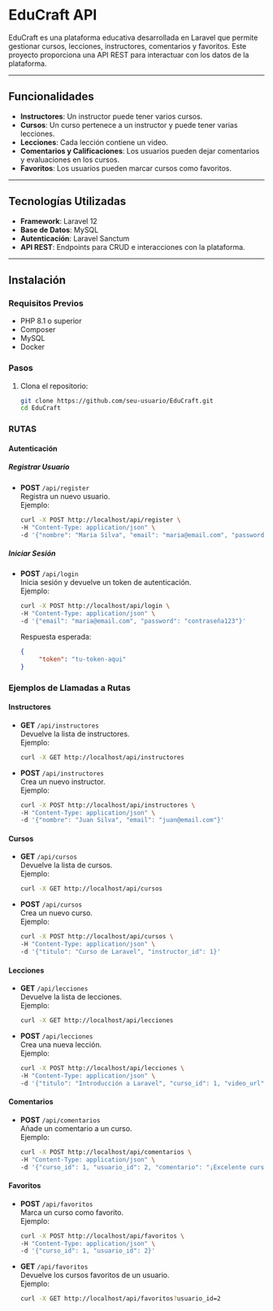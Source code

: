 # EduCraft API

EduCraft es una plataforma educativa desarrollada en Laravel que permite gestionar cursos, lecciones, instructores, comentarios y favoritos. Este proyecto proporciona una API REST para interactuar con los datos de la plataforma.

---

## **Funcionalidades**
- **Instructores**: Un instructor puede tener varios cursos.
- **Cursos**: Un curso pertenece a un instructor y puede tener varias lecciones.
- **Lecciones**: Cada lección contiene un video.
- **Comentarios y Calificaciones**: Los usuarios pueden dejar comentarios y evaluaciones en los cursos.
- **Favoritos**: Los usuarios pueden marcar cursos como favoritos.

---

## **Tecnologías Utilizadas**
- **Framework**: Laravel 12
- **Base de Datos**: MySQL
- **Autenticación**: Laravel Sanctum
- **API REST**: Endpoints para CRUD e interacciones con la plataforma.

---

## **Instalación**

### **Requisitos Previos**
- PHP 8.1 o superior
- Composer
- MySQL
- Docker

### **Pasos**
1. Clona el repositorio:
    ```bash
    git clone https://github.com/seu-usuario/EduCraft.git
    cd EduCraft


### **RUTAS**
#### **Autenticación**

##### **Registrar Usuario**
- **POST** `/api/register`  
     Registra un nuevo usuario.  
     Ejemplo:  
     ```bash
     curl -X POST http://localhost/api/register \
     -H "Content-Type: application/json" \
     -d '{"nombre": "Maria Silva", "email": "maria@email.com", "password": "contraseña123"}'
     ```

##### **Iniciar Sesión**
- **POST** `/api/login`  
     Inicia sesión y devuelve un token de autenticación.  
     Ejemplo:  
     ```bash
     curl -X POST http://localhost/api/login \
     -H "Content-Type: application/json" \
     -d '{"email": "maria@email.com", "password": "contraseña123"}'
     ```

     Respuesta esperada:  
     ```json
     {
          "token": "tu-token-aqui"
     }
     ```
### **Ejemplos de Llamadas a Rutas**

#### **Instructores**
- **GET** `/api/instructores`  
     Devuelve la lista de instructores.  
     Ejemplo:  
     ```bash
     curl -X GET http://localhost/api/instructores
     ```

- **POST** `/api/instructores`  
     Crea un nuevo instructor.  
     Ejemplo:  
     ```bash
     curl -X POST http://localhost/api/instructores \
     -H "Content-Type: application/json" \
     -d '{"nombre": "Juan Silva", "email": "juan@email.com"}'
     ```

#### **Cursos**
- **GET** `/api/cursos`  
     Devuelve la lista de cursos.  
     Ejemplo:  
     ```bash
     curl -X GET http://localhost/api/cursos
     ```

- **POST** `/api/cursos`  
     Crea un nuevo curso.  
     Ejemplo:  
     ```bash
     curl -X POST http://localhost/api/cursos \
     -H "Content-Type: application/json" \
     -d '{"titulo": "Curso de Laravel", "instructor_id": 1}'
     ```

#### **Lecciones**
- **GET** `/api/lecciones`  
     Devuelve la lista de lecciones.  
     Ejemplo:  
     ```bash
     curl -X GET http://localhost/api/lecciones
     ```

- **POST** `/api/lecciones`  
     Crea una nueva lección.  
     Ejemplo:  
     ```bash
     curl -X POST http://localhost/api/lecciones \
     -H "Content-Type: application/json" \
     -d '{"titulo": "Introducción a Laravel", "curso_id": 1, "video_url": "http://video.com/intro.mp4"}'
     ```

#### **Comentarios**
- **POST** `/api/comentarios`  
     Añade un comentario a un curso.  
     Ejemplo:  
     ```bash
     curl -X POST http://localhost/api/comentarios \
     -H "Content-Type: application/json" \
     -d '{"curso_id": 1, "usuario_id": 2, "comentario": "¡Excelente curso!"}'
     ```

#### **Favoritos**
- **POST** `/api/favoritos`  
     Marca un curso como favorito.  
     Ejemplo:  
     ```bash
     curl -X POST http://localhost/api/favoritos \
     -H "Content-Type: application/json" \
     -d '{"curso_id": 1, "usuario_id": 2}'
     ```

- **GET** `/api/favoritos`  
     Devuelve los cursos favoritos de un usuario.  
     Ejemplo:  
     ```bash
     curl -X GET http://localhost/api/favoritos?usuario_id=2
     ```